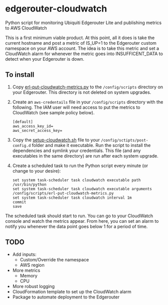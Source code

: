 # edgerouter-cloudwatch
Python script for monitoring Ubiquiti Edgerouter Lite and publishing metrics to AWS CloudWatch

This is a first minimum viable product. At this point, all it does is take the current hostname and post a metric of IS_UP=1 to the Edgerouter custom namespace on your AWS account. The idea is to take this metric and set a
CloudWatch alarm for whenever the metric goes into INSUFFICENT_DATA to detect when your Edgerouter is down.

## To install

1. Copy [erl-put-cloudwatch-metrics.py](erl-put-cloudwatch-metrics.py) to the ```/config/scripts``` directory on your Edgerouter. This directory is not deleted on system upgrades.
2. Create an ```aws-credentails``` file in your ```/config/scripts``` directory with the following. The IAM user will need access to put the metrics to CloudWatch (see sample policy below).

    ```
    [default]
    aws_access_key_id=
    aws_secret_access_key=
    ```
3. Copy the [setup-cloudwatch.sh](setup-cloudwatch.sh) file to your ```/config/sctipts/post-config.d``` folder and make it executable. Run the script to install the dependencies and symlink your credentials. This file (and any executables in the same directory) are run after each system upgrade.
4. Create a scheduled task to run the Python script every minute (or change to your desire):

    ```
    set system task-scheduler task cloudwatch executable path /usr/bin/python
    set system task-scheduler task cloudwatch executable arguments /config/scripts/erl-put-cloudwatch-metrics.py
    set system task-scheduler task cloudwatch interval 1m
    commit
    save
    ```

The scheduled task should start to run. You can go to your CloudWatch console and watch the metrics appear. From here, you can set an alarm to notify you whenever the data point goes below 1 for a period of time.

## TODO

- Add inputs:
  - Custom/Override the namespace
  - AWS region
- More metrics
  - Memory
  - CPU
- More robust logging
- CloudFormation template to set up the CloudWatch alarm
- Package to automate deployment to the Edgerouter
